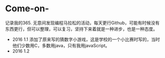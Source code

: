 # Come-on-
记录我的365.
无意间发现编程马拉松的活动，每天更行Github，可能有时候没有东西更行，但可以整理，可以复习，坚持下来着就是一种进步，也是一种态度。
* 2016 1.1 添加了原来写的猜数字小游戏，这是学校的一个小比赛时写的，当时他们少数用C，多数用java，只有我用javaScript。
* 2016 1.2
